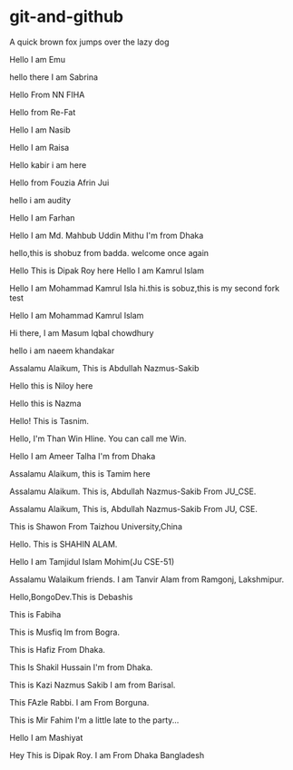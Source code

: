 # git-and-github
A quick brown fox jumps over the lazy dog

Hello I am Emu

hello there I am Sabrina

Hello From NN FIHA

Hello from Re-Fat

Hello I am Nasib

Hello I am Raisa

Hello kabir i am here 

Hello from Fouzia Afrin Jui

hello i am audity

Hello I am Farhan

Hello I am Md. Mahbub Uddin Mithu
I'm from Dhaka

hello,this is shobuz from badda.
welcome once again

Hello This is Dipak Roy here
Hello I am Kamrul Islam

Hello I am Mohammad Kamrul Isla
hi.this is sobuz,this is my second fork test

Hello I am Mohammad Kamrul Islam

Hi there, I am Masum Iqbal chowdhury

hello i am naeem khandakar

Assalamu Alaikum, This is Abdullah Nazmus-Sakib

Hello this is Niloy here

Hello this is Nazma

Hello! This is Tasnim.

Hello, I'm Than Win Hline. You can call me Win.

Hello I am Ameer Talha
I'm from Dhaka

Assalamu Alaikum, this is Tamim here

Assalamu Alaikum.
This is,
Abdullah Nazmus-Sakib
From JU_CSE.

Assalamu Alaikum,
This is,
Abdullah Nazmus-Sakib
From JU, CSE.

This is Shawon
From Taizhou University,China

Hello. This is SHAHIN ALAM.

Hello I am Tamjidul Islam Mohim(Ju CSE-51)

Assalamu Walaikum friends. I am Tanvir Alam from Ramgonj, Lakshmipur.

Hello,BongoDev.This is Debashis

This is Fabiha

This is Musfiq
Im from Bogra.

This is Hafiz
From Dhaka.

This Is Shakil Hussain
I'm from Dhaka.

This is Kazi Nazmus Sakib
I am from Barisal.


This FAzle  Rabbi.
I am From Borguna.

This is Mir Fahim
I'm a little late to the party...

Hello I am Mashiyat

Hey This is Dipak Roy. I am From Dhaka Bangladesh

